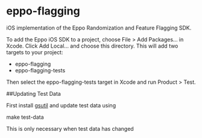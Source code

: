 # eppo-flagging

iOS implementation of the Eppo Randomization and Feature Flagging SDK.

To add the Eppo iOS SDK to a project, choose File > Add Packages... in Xcode. Click Add Local... and choose this directory. This will add two targets to your project:

* eppo-flagging
* eppo-flagging-tests

Then select the eppo-flagging-tests target in Xcode and run Product > Test.

##Updating Test Data

First install [gsutil](https://cloud.google.com/storage/docs/gsutil_install) and update test data using

  make test-data

This is only necessary when test data has changed
